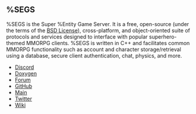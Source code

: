 %SEGS
-----
%SEGS is the Super %Entity Game Server. It is a free, open-source
(under the terms of the [BSD License](https://opensource.org/licenses/BSD-3-Clause)),
cross-platform, and object-oriented suite of protocols and services designed to interface with popular
superhero-themed MMORPG clients. %SEGS is written in C++ and facilitates common MMORPG functionality
such as account and character storage/retrieval using a database, secure client authentication, chat,
physics, and more.

- [Discord](https://discord.segs.dev/)
- [Doxygen](https://doxy.segs.dev/)
- [Forum](http://forum.segs.dev/)
- [GitHub](https://github.com/Segs/Segs)
- [Main](http://www.segs.dev/)
- [Twitter](https://twitter.com/segscode)
- [Wiki](https://github.com/Segs/Segs/wiki)
